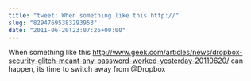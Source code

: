```yaml
---
title: "tweet: When something like this http://"
slug: "82947695383293953"
date: "2011-06-20T23:07:26+00:00"
---
```

When something like this http://www.geek.com/articles/news/dropbox-security-glitch-meant-any-password-worked-yesterday-20110620/ can happen, its time to switch away from @Dropbox